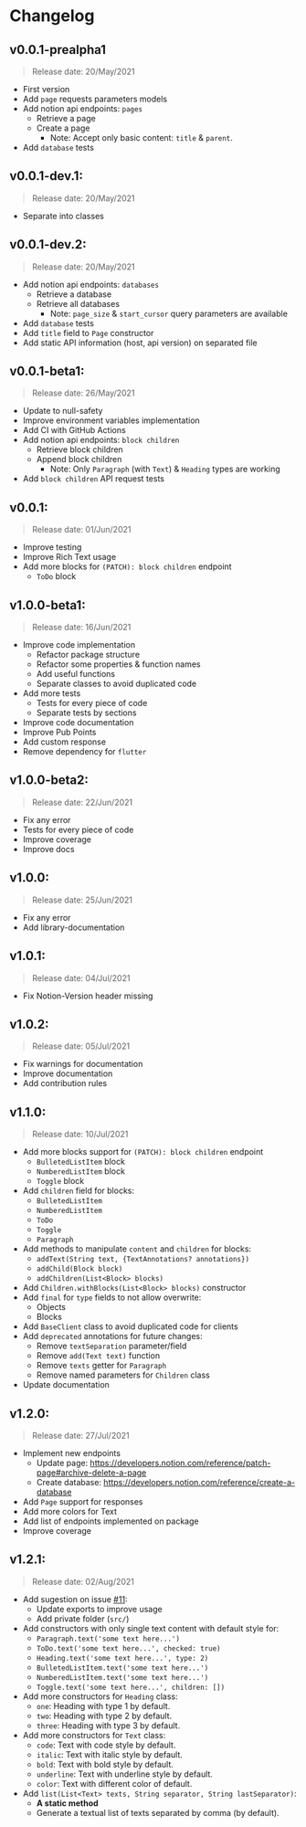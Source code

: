 # Changelog
## v0.0.1-prealpha1
> Release date: 20/May/2021
* First version
* Add `page` requests parameters models
* Add notion api endpoints: `pages`
  * Retrieve a page
  * Create a page
    * Note: Accept only basic content: `title` & `parent`.
* Add `database` tests

## v0.0.1-dev.1:
> Release date: 20/May/2021
* Separate into classes

## v0.0.1-dev.2:
> Release date: 20/May/2021
* Add notion api endpoints: `databases`
  * Retrieve a database
  * Retrieve all databases
    * Note: `page_size` & `start_cursor` query parameters are available
* Add `database` tests
* Add `title` field to `Page` constructor
* Add static API information (host, api version) on separated file

## v0.0.1-beta1:
> Release date: 26/May/2021
* Update to null-safety
* Improve environment variables implementation
* Add CI with GitHub Actions
* Add notion api endpoints: `block children`
  * Retrieve block children
  * Append block children
    * Note: Only `Paragraph` (with `Text`) & `Heading` types are working
* Add `block children` API request tests

## v0.0.1:
> Release date: 01/Jun/2021
* Improve testing
* Improve Rich Text usage
* Add more blocks for `(PATCH): block children` endpoint
  * `ToDo` block

## v1.0.0-beta1:
> Release date: 16/Jun/2021
* Improve code implementation
  * Refactor package structure
  * Refactor some properties & function names
  * Add useful functions
  * Separate classes to avoid duplicated code
* Add more tests
  * Tests for every piece of code
  * Separate tests by sections
* Improve code documentation
* Improve Pub Points
* Add custom response
* Remove dependency for `flutter`

## v1.0.0-beta2:
> Release date: 22/Jun/2021
* Fix any error
* Tests for every piece of code
* Improve coverage
* Improve docs

## v1.0.0:
> Release date: 25/Jun/2021
* Fix any error
* Add library-documentation

## v1.0.1:
> Release date: 04/Jul/2021
* Fix Notion-Version header missing

## v1.0.2:
> Release date: 05/Jul/2021
* Fix warnings for documentation
* Improve documentation
* Add contribution rules

## v1.1.0:
> Release date: 10/Jul/2021
* Add more blocks support for `(PATCH): block children` endpoint
  * `BulletedListItem` block
  * `NumberedListItem` block
  * `Toggle` block
* Add `children` field for blocks:
  * `BulletedListItem`
  * `NumberedListItem`
  * `ToDo`
  * `Toggle`
  * `Paragraph`
* Add methods to manipulate `content` and `children` for blocks:
  * `addText(String text, {TextAnnotations? annotations})`
  * `addChild(Block block)`
  * `addChildren(List<Block> blocks)`
* Add `Children.withBlocks(List<Block> blocks)` constructor
* Add `final` for `type` fields to not allow overwrite:
  * Objects
  * Blocks
* Add `BaseClient` class to avoid duplicated code for clients
* Add `deprecated` annotations for future changes:
  * Remove `textSeparation` parameter/field
  * Remove `add(Text text)` function
  * Remove `texts` getter for `Paragraph`
  * Remove named parameters for `Children` class
* Update documentation

## v1.2.0:
> Release date: 27/Jul/2021
* Implement new endpoints
  * Update page: https://developers.notion.com/reference/patch-page#archive-delete-a-page
  * Create database: https://developers.notion.com/reference/create-a-database
* Add `Page` support for responses
* Add more colors for Text
* Add list of endpoints implemented on package
* Improve coverage

## v1.2.1:
> Release date: 02/Aug/2021
* Add sugestion on issue [#11](https://github.com/jonathangomz/notion_api/issues/11):
  * Update exports to improve usage
  * Add private folder (`src/`)
* Add constructors with only single text content with default style for:
  * `Paragraph.text('some text here...')`
  * `ToDo.text('some text here...', checked: true)`
  * `Heading.text('some text here...', type: 2)`
  * `BulletedListItem.text('some text here...')`
  * `NumberedListItem.text('some text here...')`
  * `Toggle.text('some text here...', children: [])`
* Add more constructors for `Heading` class:
  * `one`: Heading with type 1 by default.
  * `two`: Heading with type 2 by default.
  * `three`: Heading with type 3 by default.
* Add more constructors for `Text` class:
  * `code`: Text with code style by default.
  * `italic`: Text with italic style by default.
  * `bold`: Text with bold style by default.
  * `underline`: Text with underline style by default.
  * `color`: Text with different color of default.
* Add `list(List<Text> texts, String separator, String lastSeparator)`:
  *  **A static method**
  *  Generate a textual list of texts separated by comma (by default).